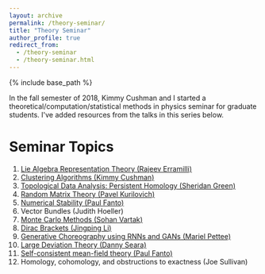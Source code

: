 ```yaml
---
layout: archive
permalink: /theory-seminar/
title: "Theory Seminar"
author_profile: true
redirect_from: 
  - /theory-seminar
  - /theory-seminar.html
---
```


{% include base_path %}

In the fall semester of 2018, Kimmy Cushman and I started a theoretical/computation/statistical methods in physics seminar for graduate students. I've added resources from the talks in this series below.

Seminar Topics
===
1. [Lie Algebra Representation Theory (Rajeev Erramilli)](/files/theory-seminar/lie-algebra-representations.pdf)
2. [Clustering Algorithms (Kimmy Cushman)](/files/theory-seminar/clustering.pdf)
3. [Topological Data Analysis: Persistent Homology (Sheridan Green)](/files/theory-seminar/persistent-homology.pdf)
4. [Random Matrix Theory (Pavel Kurilovich)](/files/theory-seminar/random-matrix-theory.pdf)
5. [Numerical Stability (Paul Fanto)](/files/theory-seminar/numerical-stability.pdf)
6. Vector Bundles (Judith Hoeller)
7. [Monte Carlo Methods (Sohan Vartak)](/files/theory-seminar/mc-methods.pdf)
8. [Dirac Brackets (Jingping Li)](/files/theory-seminar/dirac-brackets.pdf)
9. [Generative Choreography using RNNs and GANs (Mariel Pettee)](https://docs.google.com/presentation/d/1HIbvO-Pcs1rOnf9ptUgvzlQ-adBqlTMdG5i0vUyNkJw/edit?usp=sharing)
10. [Large Deviation Theory (Danny Seara)](/files/theory-seminar/large-deviations.pdf)
11. [Self-consistent mean-field theory (Paul Fanto)](/files/theory-seminar/scmf.pdf)
12. Homology, cohomology, and obstructions to exactness (Joe Sullivan)
